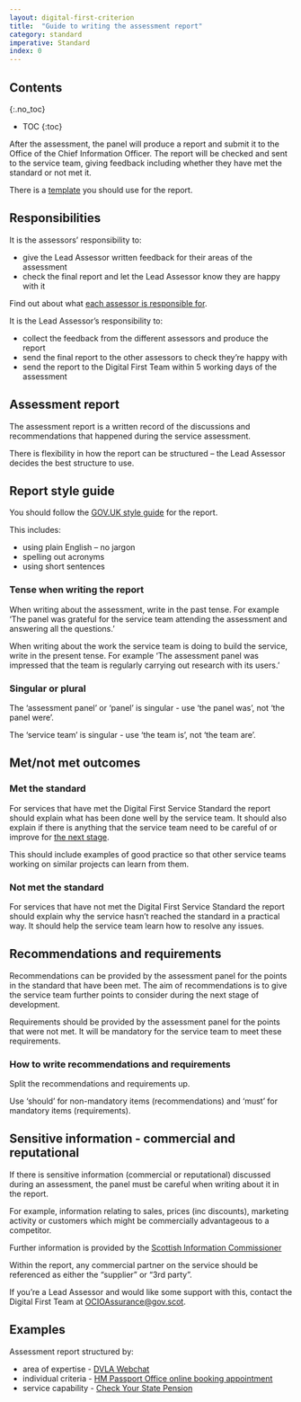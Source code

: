 ```yaml
---
layout: digital-first-criterion
title:  "Guide to writing the assessment report"
category: standard
imperative: Standard
index: 0
---
```


## Contents
{:.no_toc}
* TOC
{:toc}
<!--TOC max3-->

After the assessment, the panel will produce a report and submit it to the Office of the Chief Information Officer. The report will be checked and sent to the service team, giving  feedback including whether they have met the standard or not met it.

There is a [template](/https://github.com/scottishgovernment/scottishgovernment.github.io/raw/master/_assessments/Technology_Assurance_Framework_Template_Digital_First_Report.docx) you should use for the report.

## Responsibilities

It is the assessors’ responsibility to:

* give the Lead Assessor written feedback for their areas of the assessment
* check the final report and let the Lead Assessor know they are happy with it

Find out about what [each assessor is responsible for](/assessments/assessment-panel-roles).

It is the Lead Assessor’s responsibility to:

* collect the feedback from the different assessors and produce the report
* send the final report to the other assessors to check they’re happy with
* send the report to the Digital First Team within 5 working days of the assessment

## Assessment report

The assessment report is a written record of the discussions and recommendations that happened during the service assessment.

There is flexibility in how the report can be structured – the Lead Assessor decides the best structure to use.

## Report style guide

You should follow the [GOV.UK style guide](https://www.gov.uk/guidance/style-guide) for the report.

This includes:

* using plain English – no jargon
* spelling out acronyms
* using short sentences

### Tense when writing the report

When writing about the assessment, write in the past tense. For example ‘The panel was grateful for the service team attending the assessment and answering all the questions.’

When writing about the work the service team is doing to build the service, write in the present tense. For example ‘The assessment panel was impressed that the team is regularly carrying out research with its users.’

### Singular or plural

The ‘assessment panel’ or ‘panel’ is singular - use ‘the panel was’, not ‘the panel were’.

The ‘service team’ is singular - use ‘the team is’, not ‘the team are’.

## Met/not met outcomes

### Met the standard

For services that have met the Digital First Service Standard the report should explain what has been done well by the service team. It should also explain if there is anything that the service team need to be careful of or improve for [the next stage](/assessments/agile-overview).

This should include examples of good practice so that other service teams working on similar projects can learn from them.

### Not met the standard

For services that have not met the Digital First Service Standard the report should explain why the service hasn’t reached the standard in a practical way. It should help the service team learn how to resolve any issues.

## Recommendations and requirements

Recommendations can be provided by the assessment panel for the points in the standard that have been met. The aim of recommendations is to give the service team further points to consider during the next stage of development.

Requirements should be provided by the assessment panel for the points that were not met. It will be mandatory for the service team to meet these requirements.

### How to write recommendations and requirements

Split the recommendations and requirements up.

Use ‘should’ for non-mandatory items (recommendations) and ‘must’ for mandatory items (requirements).

## Sensitive information - commercial and reputational

If there is sensitive information (commercial or reputational) discussed during an assessment, the panel must be careful when writing about it in the report.

For example, information relating to sales, prices (inc discounts), marketing activity or customers which might be commercially advantageous to a competitor.

Further information is provided by the [Scottish Information Commissioner]( http://www.itspublicknowledge.info/Law/FOISA-EIRsGuidance/section33/Section33.aspx)

Within the report, any commercial partner on the service should be referenced as either the “supplier” or “3rd party”.

If you’re a Lead Assessor and would like some support with this, contact the Digital First Team at <a href="mailto:OCIOAssurance@gov.scot">OCIOAssurance@gov.scot</a>.

## Examples

Assessment report structured by:

* area of expertise - [DVLA Webchat](/Example_1_-_DVLA_webchat.docx)
* individual criteria - [HM Passport Office online booking appointment](/Example_2_HMPO_Online_Appointment_Booking_(CHAMP).docx)
* service capability - [Check Your State Pension](/Example_3_check_your_state_pension.docx)
